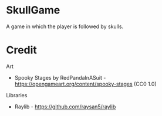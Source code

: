 # SkullGame
A game in which the player is followed by skulls.


# Credit

Art
- Spooky Stages by RedPandaInASuit - https://opengameart.org/content/spooky-stages (CC0 1.0)

Libraries
- Raylib - https://github.com/raysan5/raylib